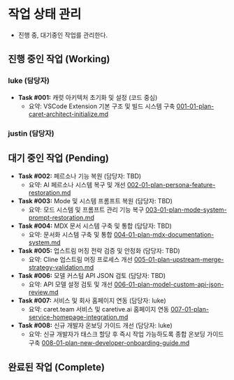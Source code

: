 # 작업 상태 관리
 * 진행 중, 대기중인 작업를 관리한다.

## 진행 중인 작업 (Working)
### luke (담당자)
- **Task #001:** 캐럿 아키텍처 초기화 및 설정 (코드 중심)
  - 요약: VSCode Extension 기본 구조 및 빌드 시스템 구축
  [001-01-plan-caret-architect-initialize.md](./001-01-plan-caret-architect-initialize.md) 

### justin (담당자)

## 대기 중인 작업 (Pending)
- **Task #002:** 페르소나 기능 복원 (담당자: TBD)
  - 요약: AI 페르소나 시스템 복구 및 개선
  [002-01-plan-persona-feature-restoration.md](./002-01-plan-persona-feature-restoration.md) 
- **Task #003:** Mode 및 시스템 프롬프트 복원 (담당자: TBD)
  - 요약: 모드 시스템 및 프롬프트 관리 기능 복구
  [003-01-plan-mode-system-prompt-restoration.md](./003-01-plan-mode-system-prompt-restoration.md) 
- **Task #004:** MDX 문서 시스템 구축 및 통합 (담당자: TBD)
  - 요약: 문서화 시스템 구축 및 통합
  [004-01-plan-mdx-documentation-system.md](./004-01-plan-mdx-documentation-system.md) 
- **Task #005:** 업스트림 머징 전략 검증 및 안정화 (담당자: TBD)
  - 요약: Cline 업스트림 머징 프로세스 개선
  [005-01-plan-upstream-merge-strategy-validation.md](./005-01-plan-upstream-merge-strategy-validation.md)
- **Task #006:** 모델 커스텀 API JSON 검토 (담당자: TBD)
  - 요약: API 모델 설정 검토 및 개선
  [006-01-plan-model-custom-api-json-review.md](./006-01-plan-model-custom-api-json-review.md)
- **Task #007:** 서비스 및 회사 홈페이지 연동 (담당자: luke)
  - 요약: caret.team 서비스 및 caretive.ai 홈페이지 연동
  [007-01-plan-service-homepage-integration.md](./007-01-plan-service-homepage-integration.md)
- **Task #008:** 신규 개발자 온보딩 가이드 개선 (담당자: luke)
  - 요약: 신규 개발자가 태스크 할당 후 즉시 작업 가능하도록 종합 온보딩 가이드 구축
  [008-01-plan-new-developer-onboarding-guide.md](./008-01-plan-new-developer-onboarding-guide.md)

## 완료된 작업 (Complete)
